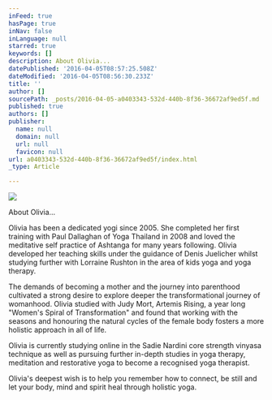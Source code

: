 ```yaml
---
inFeed: true
hasPage: true
inNav: false
inLanguage: null
starred: true
keywords: []
description: About Olivia...
datePublished: '2016-04-05T08:57:25.508Z'
dateModified: '2016-04-05T08:56:30.233Z'
title: ''
author: []
sourcePath: _posts/2016-04-05-a0403343-532d-440b-8f36-36672af9ed5f.md
published: true
authors: []
publisher:
  name: null
  domain: null
  url: null
  favicon: null
url: a0403343-532d-440b-8f36-36672af9ed5f/index.html
_type: Article

---
```

![](https://the-grid-user-content.s3-us-west-2.amazonaws.com/d3b3548c-0ee1-4267-879f-f4854e0c23c8.jpg)

About Olivia...

Olivia has been a dedicated yogi since 2005\. She completed her first training with Paul Dallaghan of Yoga Thailand in 2008 and loved the meditative self practice of Ashtanga for many years following. Olivia developed her teaching skills under the guidance of Denis Juelicher whilst studying further with Lorraine Rushton in the area of kids yoga and yoga therapy. 

The demands of becoming a mother and the journey into parenthood cultivated a strong desire to explore deeper the transformational journey of womanhood. Olivia studied with Judy Mort, Artemis Rising, a year long "Women's Spiral of Transformation" and found that working with the seasons and honouring the natural cycles of the female body fosters a more holistic approach in all of life.

Olivia is currently studying online in the Sadie Nardini core strength vinyasa technique as well as pursuing further in-depth studies in yoga therapy, meditation and restorative yoga to become a recognised yoga therapist.

Olivia's deepest wish is to help you remember how to connect, be still and let your body, mind and spirit heal through holistic yoga.